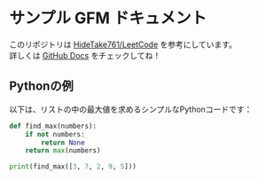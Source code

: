 # サンプル GFM ドキュメント

このリポジトリは [HideTake761/LeetCode](^1^) を参考にしています。  
詳しくは [GitHub Docs](https://docs.github.com/) をチェックしてね！

## Pythonの例

以下は、リストの中の最大値を求めるシンプルなPythonコードです：

```python
def find_max(numbers):
    if not numbers:
        return None
    return max(numbers)

print(find_max([3, 7, 2, 9, 5]))
